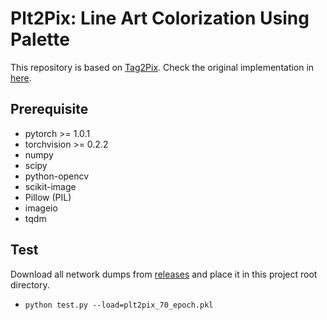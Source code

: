 # Plt2Pix: Line Art Colorization Using Palette

This repository is based on [Tag2Pix](http://arxiv.org/abs/1908.05840).
Check the original implementation in [here](https://github.com/blandocs/tag2pix).

## Prerequisite
 * pytorch >= 1.0.1
 * torchvision >= 0.2.2
 * numpy
 * scipy 
 * python-opencv
 * scikit-image
 * Pillow (PIL)
 * imageio
 * tqdm

## Test

Download all network dumps from [releases](https://github.com/jhoowy/plt2pix/releases) and place it in this project root directory.

 * `python test.py --load=plt2pix_70_epoch.pkl`


